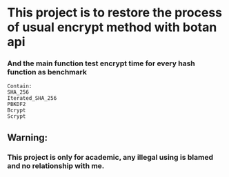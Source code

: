 
# This project is to restore the process of usual encrypt method with botan api
### And the main function test encrypt time for every hash function as benchmark
```
Contain:
SHA_256    
Iterated_SHA_256    
PBKDF2    
Bcrypt  
Scrypt
```
## Warning:     
### This project is only for academic, any illegal using is blamed and no relationship with me.

